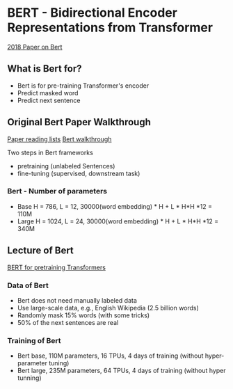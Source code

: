 # BERT - Bidirectional Encoder Representations from Transformer

[2018 Paper on Bert](https://arxiv.org/abs/1810.04805)

## What is Bert for?

- Bert is for pre-training Transformer's encoder
- Predict masked word
- Predict next sentence

## Original Bert Paper Walkthrough

[Paper reading lists](https://github.com/mli/paper-reading)
[Bert walkthrough](https://www.youtube.com/watch?v=ULD3uIb2MHQ)

Two steps in Bert frameworks
- pretraining (unlabeled Sentences)
- fine-tuning (supervised, downstream task)


### Bert - Number of parameters
- Base H = 786, L = 12, 30000(word embedding) * H + L * H*H *12 = 110M
- Large H = 1024, L = 24, 30000(word embedding) * H + L * H*H *12 = 340M


## Lecture of Bert

[BERT for pretraining Transformers](https://www.youtube.com/watch?v=EOmd5sUUA_A)

### Data of Bert
- Bert does not need manually labeled data
- Use large-scale data, e.g., English Wikipedia (2.5 billion words)
- Randomly mask 15% words (with some tricks)
- 50% of the next sentences are real

### Training of Bert
- Bert base, 110M parameters, 16 TPUs, 4 days of training (without hyper-parameter tuning)
- Bert large, 235M parameters, 64 TPUs, 4 days of training (without hyper tunning)
